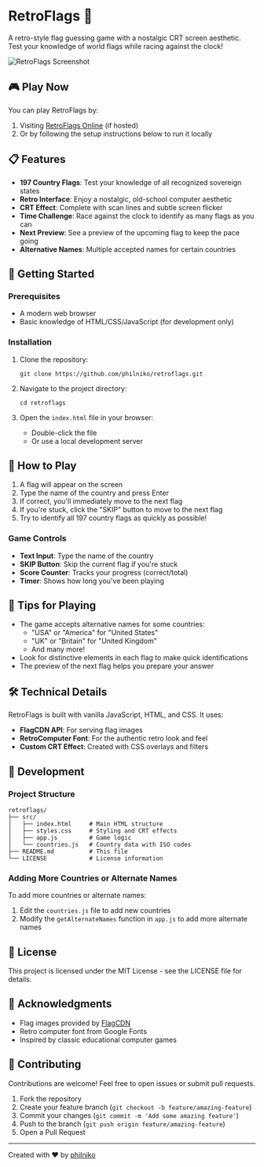 # RetroFlags 🚩

A retro-style flag guessing game with a nostalgic CRT screen aesthetic. Test your knowledge of world flags while racing against the clock!

![RetroFlags Screenshot](https://placeholder-image.com/retroflags-screenshot.jpg)

## 🎮 Play Now

You can play RetroFlags by:
1. Visiting [RetroFlags Online](https://retroflags.vercel.app/) (if hosted)
2. Or by following the setup instructions below to run it locally

## 📋 Features

- **197 Country Flags**: Test your knowledge of all recognized sovereign states
- **Retro Interface**: Enjoy a nostalgic, old-school computer aesthetic
- **CRT Effect**: Complete with scan lines and subtle screen flicker
- **Time Challenge**: Race against the clock to identify as many flags as you can
- **Next Preview**: See a preview of the upcoming flag to keep the pace going
- **Alternative Names**: Multiple accepted names for certain countries

## 🚀 Getting Started

### Prerequisites

- A modern web browser
- Basic knowledge of HTML/CSS/JavaScript (for development only)

### Installation

1. Clone the repository:
   ```
   git clone https://github.com/philniko/retroflags.git
   ```

2. Navigate to the project directory:
   ```
   cd retroflags
   ```

3. Open the `index.html` file in your browser:
   - Double-click the file
   - Or use a local development server

## 🎯 How to Play

1. A flag will appear on the screen
2. Type the name of the country and press Enter
3. If correct, you'll immediately move to the next flag
4. If you're stuck, click the "SKIP" button to move to the next flag
5. Try to identify all 197 country flags as quickly as possible!

### Game Controls

- **Text Input**: Type the name of the country
- **SKIP Button**: Skip the current flag if you're stuck
- **Score Counter**: Tracks your progress (correct/total)
- **Timer**: Shows how long you've been playing

## 🧠 Tips for Playing

- The game accepts alternative names for some countries:
  - "USA" or "America" for "United States"
  - "UK" or "Britain" for "United Kingdom"
  - And many more!
- Look for distinctive elements in each flag to make quick identifications
- The preview of the next flag helps you prepare your answer

## 🛠️ Technical Details

RetroFlags is built with vanilla JavaScript, HTML, and CSS. It uses:

- **FlagCDN API**: For serving flag images
- **RetroComputer Font**: For the authentic retro look and feel
- **Custom CRT Effect**: Created with CSS overlays and filters

## 🧪 Development

### Project Structure

```
retroflags/
├── src/
│   ├── index.html     # Main HTML structure
│   ├── styles.css     # Styling and CRT effects
│   ├── app.js         # Game logic
│   └── countries.js   # Country data with ISO codes
├── README.md          # This file
└── LICENSE            # License information
```

### Adding More Countries or Alternate Names

To add more countries or alternate names:

1. Edit the `countries.js` file to add new countries
2. Modify the `getAlternateNames` function in `app.js` to add more alternate names

## 📄 License

This project is licensed under the MIT License - see the LICENSE file for details.

## 🙏 Acknowledgments

- Flag images provided by [FlagCDN](https://flagcdn.com)
- Retro computer font from Google Fonts
- Inspired by classic educational computer games

## 🤝 Contributing

Contributions are welcome! Feel free to open issues or submit pull requests.

1. Fork the repository
2. Create your feature branch (`git checkout -b feature/amazing-feature`)
3. Commit your changes (`git commit -m 'Add some amazing feature'`)
4. Push to the branch (`git push origin feature/amazing-feature`)
5. Open a Pull Request

---

Created with ❤️ by [philniko](https://github.com/philniko)
